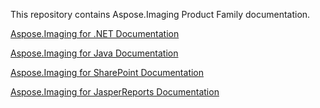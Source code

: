 This repository contains Aspose.Imaging Product Family documentation.

[Aspose.Imaging for .NET Documentation](net)

[Aspose.Imaging for Java Documentation](java)

[Aspose.Imaging for SharePoint Documentation](sharepoint)

[Aspose.Imaging for JasperReports Documentation](jasperreports)
